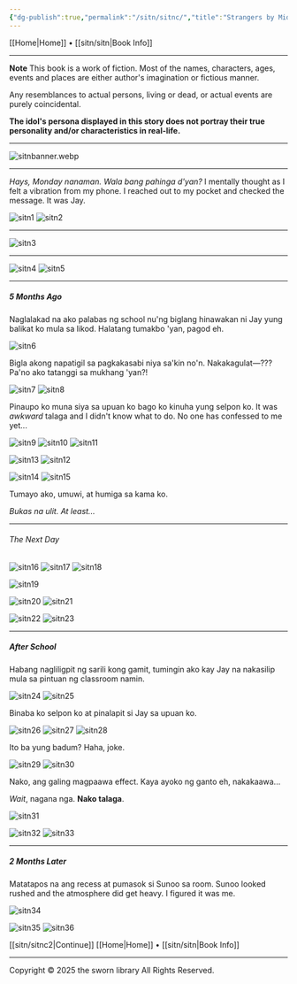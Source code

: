 ```yaml
---
{"dg-publish":true,"permalink":"/sitn/sitnc/","title":"Strangers by Midnight Page 1"}
---
```


[[Home\|Home]] • [[sitn/sitn\|Book Info]]

***

**Note**
This book is a work of fiction. Most of the names, characters, ages, events and places are either author's imagination or fictious manner.

Any resemblances to actual persons, living or dead, or actual events are purely coincidental.

**The idol's persona displayed in this story does not portray their true personality and/or characteristics in real-life.**

***

![sitnbanner.webp](/img/user/sitn/sitnbanner.webp)

***

*Hays, Monday nanaman. Wala bang pahinga d'yan?*  I mentally thought as I felt a vibration from my phone. I reached out to my pocket and checked the message. It was Jay.

![sitn1](https://i.imgur.com/kVJ6fps.jpeg)
![sitn2](https://i.imgur.com/BxUE1S3.jpeg)

***

![sitn3](https://i.imgur.com/DnZ33XB.jpeg)

***

![sitn4](https://i.imgur.com/6CDdD1v.jpeg)
![sitn5](https://i.imgur.com/83pfSDP.jpeg)

***

##### 5 Months Ago
Naglalakad na ako palabas ng school nu'ng biglang hinawakan ni Jay yung balikat ko mula sa likod. Halatang tumakbo 'yan, pagod eh.

![sitn6](https://i.imgur.com/UfT6o4p.jpeg)

Bigla akong napatigil sa pagkakasabi niya sa'kin no'n. Nakakagulat—??? Pa'no ako tatanggi sa mukhang 'yan?!

![sitn7](https://i.imgur.com/37dBkkL.jpeg)
![sitn8](https://i.imgur.com/RvgQdpw.jpeg)


Pinaupo ko muna siya sa upuan ko bago ko kinuha yung selpon ko. It was *awkward* talaga and I didn't know what to do. No one has confessed to me yet...

![sitn9](https://i.imgur.com/iJu3Sxo.jpeg)
![sitn10](https://i.imgur.com/p0g015D.jpeg)
![sitn11](https://i.imgur.com/JD7Y7Np.jpeg)

![sitn13](https://i.imgur.com/QN7x3x4.jpeg)
![sitn12](https://i.imgur.com/3DQhubE.jpeg)

![sitn14](https://i.imgur.com/4GMWbsY.jpeg)
![sitn15](https://i.imgur.com/ei5Z3oh.jpeg)


Tumayo ako, umuwi, at humiga sa kama ko.

*Bukas na ulit. At least...*

***

###### The Next Day

![sitn16](https://i.imgur.com/PTIcrdn.jpeg)
![sitn17](https://i.imgur.com/EWAWxQt.jpeg)
![sitn18](https://i.imgur.com/i3S3r7U.jpeg)

![sitn19](https://i.imgur.com/DJhNjRY.jpeg)


![sitn20](https://i.imgur.com/q3jC7b1.jpeg)
![sitn21](https://i.imgur.com/ZSss8Oz.jpeg)

![sitn22](https://i.imgur.com/XE3mZno.jpeg)
![sitn23](https://i.imgur.com/nUkkRhh.jpeg)

***
##### After School
Habang nagliligpit ng sarili kong gamit, tumingin ako kay Jay na nakasilip mula sa pintuan ng classroom namin. 

![sitn24](https://i.imgur.com/ZIf0KiR.jpeg)
![sitn25](https://i.imgur.com/8gowUni.jpeg)

Binaba ko selpon ko at pinalapit si Jay sa upuan ko.

![sitn26](https://i.imgur.com/3uAmNPl.jpeg)
![sitn27](https://i.imgur.com/lkV2Sso.jpeg)
![sitn28](https://i.imgur.com/1oYyDrI.jpeg)

Ito ba yung badum? Haha, joke.

![sitn29](https://i.imgur.com/GPWWHhT.jpeg)
![sitn30](https://i.imgur.com/DNz3EVF.jpeg)

Nako, ang galing magpaawa effect. Kaya ayoko ng ganto eh, nakakaawa...

*Wait*, nagana nga. **Nako talaga**.

![sitn31](https://i.imgur.com/Ovw2fMh.jpeg)

![sitn32](https://i.imgur.com/pBeLny9.jpeg)
![sitn33](https://i.imgur.com/lA3HEms.jpeg)

***
##### 2 Months Later

Matatapos na ang recess at pumasok si Sunoo sa room. Sunoo looked rushed and the atmosphere did get heavy. I figured it was me.

![sitn34](https://i.imgur.com/QdLOBss.jpeg)

![sitn35](https://i.imgur.com/uN8BH9i.jpeg)
![sitn36](https://i.imgur.com/6XKHlF2.jpeg)


[[sitn/sitnc2\|Continue]]
[[Home\|Home]] • [[sitn/sitn\|Book Info]]

***
Copyright © 2025 the sworn library
All Rights Reserved.

<script src="https://starryxoxo.github.io/treeajmgar/src/helpers/protect-images.js"></script>
<script src="https://starryxoxo.github.io/treeajmgar/src/helpers/wait.js"></script>